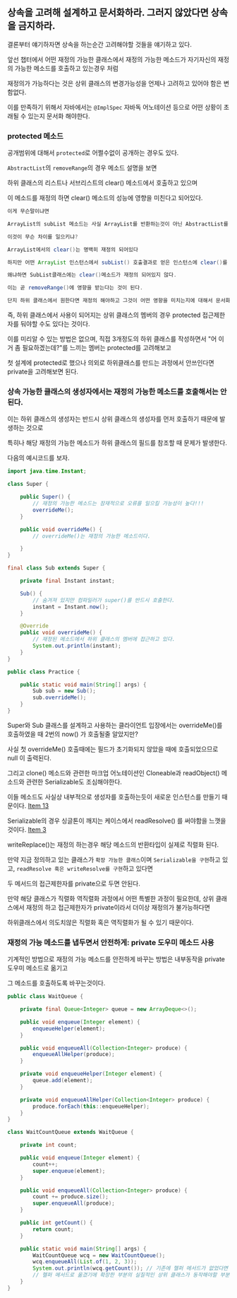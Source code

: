## 상속을 고려해 설계하고 문서화하라. 그러지 않았다면 상속을 금지하라.

결론부터 얘기하자면 상속을 하는순간 고려해야할 것들을 얘기하고 있다.

앞선 챕터에서 어떤 재정의 가능한 클래스에서 재정의 가능한 메소드가 자기자신의 재정의 가능한 메소드를 호출하고 있는경우 처럼

재정의가 가능하다는 것은 상위 클래스의 변경가능성을 언제나 고려하고 있어야 함은 변함없다.

이를 만족하기 위해서 자바에서는 `@ImplSpec` 자바독 어노테이션 등으로 어떤 상황이 초래될 수 있는지 문서화 해야한다.

### protected 메소드

공개범위에 대해서 `protected`로 어쩔수없이 공개하는 경우도 있다.

`AbstractList`의 `removeRange`의 경우 메소드 설명을 보면 

하위 클래스의 리스트나 서브리스트의 clear() 메소드에서 호출하고 있으며

이 메소드를 재정의 하면 clear() 메소드의 성능에 영향을 미친다고 되어있다.

```java
이게 무슨말이냐면

ArrayList의 subList 메소드는 사실 ArrayList를 반환하는것이 아닌 AbstractList를 구현한 SubList라는 중첩클래스의 인스턴스가 반환된다.

이것이 무슨 차이를 일으키냐?

ArrayList에서의 clear()는 명백히 재정의 되어있다

하지만 어떤 ArrayList 인스턴스에서 subList() 호출결과로 얻은 인스턴스에 clear()를 호출하면 이는 AbstractList의 clear()를 호출하는것이 된다.

왜냐하면 SubList클래스에는 clear()메소드가 재정의 되어있지 않다.

이는 곧 removeRange()에 영향을 받는다는 것이 된다.

단지 하위 클래스에서 원한다면 재정의 해야하고 그것이 어떤 영향을 미치는지에 대해서 문서화 해야함을 강조하게 된다.
```

즉, 하위 클래스에서 사용이 되어지는 상위 클래스의 멤버의 경우 protected 접근제한자를 둬야할 수도 있다는 것이다.

이를 미리알 수 있는 방법은 없으며, 직접 3개정도의 하위 클래스를 작성하면서 "어 이거 좀 필요하겠는데?"를 느끼는 멤버는 protected를 고려해보고

첫 설계에 protected로 했으나 의외로 하위클래스를 만드는 과정에서 안쓰인다면 private을 고려해보면 된다.

### 상속 가능한 클래스의 생성자에서는 재정의 가능한 메소드를 호출해서는 안된다.

이는 하위 클래스의 생성자는 반드시 상위 클래스의 생성자를 먼저 호출하기 때문에 발생하는 것으로

특히나 해당 재정의 가능한 메소드가 하위 클래스의 필드를 참조할 때 문제가 발생한다.

다음의 예시코드를 보자.

```java
import java.time.Instant;

class Super {

	public Super() {
		// 재정의 가능한 메소드는 잠재적으로 오류를 일으킬 가능성이 높다!!!
		overrideMe();
	}

	public void overrideMe() {
		// overrideMe()는 재정의 가능한 메소드이다.

	}
}

final class Sub extends Super {

	private final Instant instant;

	Sub() {
		// 숨겨져 있지만 컴파일러가 super()를 반드시 호출한다.
		instant = Instant.now();
	}

	@Override
	public void overrideMe() {
		// 재정된 메소드에서 하위 클래스의 멤버에 접근하고 있다.
		System.out.println(instant);
	}
}

public class Practice {

	public static void main(String[] args) {
		Sub sub = new Sub();
		sub.overrideMe();
	}
}

```

Super와 Sub 클래스를 설계하고 사용하는 클라이언트 입장에서는 overrideMe()를 호출하였을 때 2번의 now() 가 호출될줄 알았지만?

사실 첫 overrideMe() 호출때에는 필드가 초기화되지 않았을 때에 호출되었으므로 null 이 출력된다.

그리고 clone() 메소드와 관련한 마크업 어노테이션인 Cloneable과 readObject() 메소드와 관련한 Serializable도 조심해야한다. 

이들 메소드도 사실상 내부적으로 생성자를 호출하는듯이 새로운 인스턴스를 만들기 때문이다. <a href="./item13.md">Item 13</a>

Serializable의 경우 싱글톤이 깨지는 케이스에서 readResolve() 를 써야함을 느꼇을 것이다. <a href="./itme3.md">Item 3</a>

writeReplace()는 재정의 하는경우 해당 메소드의 반환타입이 실제로 직렬화 된다. 

만약 지금 정의하고 있는 클래스가 `확장 가능한 클래스`이며 `Serializable을 구현`하고 있고, `readResolve 혹은 writeResolve를 구현`하고 있다면 

두 메서드의 접근제한자를 private으로 두면 안된다. 

만약 해당 클래스가 직렬화 역직렬화 과정에서 어떤 특별한 과정이 필요한데, 상위 클래스에서 재정의 하고 접근제한자가 private이라서 더이상 재정의가 불가능하다면

하위클래스에서 의도치않은 직렬화 혹은 역직렬화가 될 수 있기 때문이다.

### 재정의 가능 메소드를 냅두면서 안전하게: private 도우미 메소드 사용

기계적인 방법으로 재정의 가능 메소드를 안전하게 바꾸는 방법은 내부동작을 private 도우미 메소드로 옮기고

그 메소드를 호출하도록 바꾸는것이다.

```java
public class WaitQueue {

	private final Queue<Integer> queue = new ArrayDeque<>();

	public void enqueue(Integer element) {
		enqueueHelper(element);
	}

	public void enqueueAll(Collection<Integer> produce) {
		enqueueAllHelper(produce);
	}

	private void enqueueHelper(Integer element) {
		queue.add(element);
	}

	private void enqueueAllHelper(Collection<Integer> produce) {
		produce.forEach(this::enqueueHelper);
	}
}

class WaitCountQueue extends WaitQueue {

	private int count;

	public void enqueue(Integer element) {
		count++;
		super.enqueue(element);
	}

	public void enqueueAll(Collection<Integer> produce) {
		count += produce.size();
		super.enqueueAll(produce);
	}

	public int getCount() {
		return count;
	}

	public static void main(String[] args) {
		WaitCountQueue wcq = new WaitCountQueue();
		wcq.enqueueAll(List.of(1, 2, 3));
		System.out.println(wcq.getCount()); // 기존에 헬퍼 메서드가 없었다면 6이 튀어나옴 -> item18
        // 헬퍼 메서드로 옮겼기에 확장한 부분의 실질적인 상위 클래스가 동작해야할 부분은 독립적으로 빼내게 됨
	}
}
```







